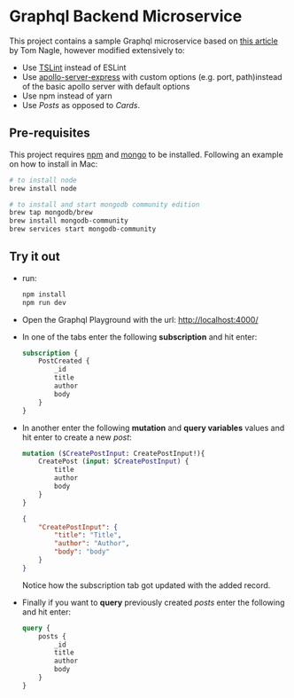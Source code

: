 # Graphql Backend Microservice

This project contains a sample Graphql microservice based on [this article](https://medium.com/swlh/create-a-graphql-server-with-queries-mutations-subscriptions-b53df26df985) by Tom Nagle, however modified extensively to:

- Use [TSLint](https://palantir.github.io/tslint/) instead of ESLint
- Use [apollo-server-express](https://github.com/apollographql/apollo-server/tree/master/packages/apollo-server-express) with custom options (e.g. port, path)instead of the basic apollo server with default options
- Use npm instead of yarn
- Use *Posts* as opposed to *Cards*.

## Pre-requisites

This project requires [npm](https://www.npmjs.com/get-npm) and [mongo](https://www.mongodb.com/what-is-mongodb) to be installed. Following an example on how to install in Mac:

```bash
# to install node
brew install node

# to install and start mongodb community edition
brew tap mongodb/brew
brew install mongodb-community
brew services start mongodb-community
```

## Try it out

- run:

    ```bash
    npm install
    npm run dev
    ```

- Open the Graphql Playground with the url: <http://localhost:4000/>

- In one of the tabs enter the following **subscription** and hit enter:

    ```graphql
    subscription {
        PostCreated {
            _id
            title
            author
            body
        }
    }
    ```

- In another enter the following **mutation** and **query variables** values and hit enter to create a new _post_:

    ```graphql
    mutation ($CreatePostInput: CreatePostInput!){
        CreatePost (input: $CreatePostInput) {
            title
            author
            body
        }
    }
    ```

    ```json
    {
        "CreatePostInput": {
            "title": "Title",
            "author": "Author",
            "body": "body"
        }
    }
    ```

    Notice how the subscription tab got updated with the added record.

- Finally if you want to **query** previously created _posts_ enter the following and hit enter:

    ```graphql
    query {
        posts {
            _id
            title
            author
            body
        }
    }
    ```
